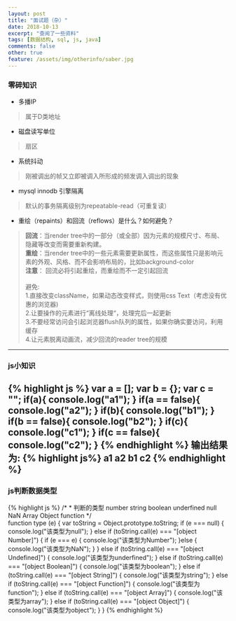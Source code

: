 ```yaml
---
layout: post
title: "面试题（杂）"
date: 2018-10-13
excerpt: "查阅了一些资料"
tags: [数据结构, sql, js, java]
comments: false
other: true
feature: /assets/img/otherinfo/saber.jpg
---
```


### 零碎知识

* 多播IP
> 属于D类地址  

* 磁盘读写单位
> 扇区

* 系统抖动
> 刚被调出的帧又立即被调入所形成的频发调入调出的现象

* mysql innodb 引擎隔离
> 默认的事务隔离级别为repeatable-read（可重复读）

* 重绘（repaints）和回流（reflows）是什么？如何避免？
>  **回流**：当render tree中的一部分（或全部）因为元素的规模尺寸、布局、隐藏等改变而需要重新构建。<br/>
   **重绘**：当render tree中的一些元素需要更新属性，而这些属性只是影响元素的外观、风格、而不会影响布局的，比如background-color <br/>
   **注意**： 回流必将引起重绘，而重绘而不一定引起回流<br/>     
   避免:<br/>
1.直接改变className，如果动态改变样式，则使用css Text（考虑没有优惠的浏览器)<br/>
2.让要操作的元素进行“离线处理“，处理完后一起更新<br/>
3.不要经常访问会引起浏览器flush队列的属性，如果你确实要访问，利用缓存<br/>
4.让元素脱离动画流，减少回流的reader tree的规模<br/>

---
### js小知识
{% highlight js %}
var a = [];
var b = {};
var c = "";
if(a){
  console.log("a1");
}
if(a == false){
  console.log("a2");
}
if(b){
  console.log("b1");
}
if(b == false){
  console.log("b2");
}
if(c){
  console.log("c1");
}
if(c == false){
  console.log("c2");
}
{% endhighlight %}
输出结果为:
{% highlight js%}
a1
a2
b1
c2
{% endhighlight %}
---
### js判断数据类型
{% highlight js %}
		/*
		 * 判断的类型 number string boolean underfined null NaN  Array Object function
 		 */		
		function type (e) {
			var toString = Object.prototype.toString;
			if (e === null) {
				console.log("该类型为null");
			} else if (toString.call(e) === "[object Number]") {
 				if (e === e) {
 					console.log("该类型为Number");
 				}else {
 					console.log("该类型为NaN");
 				}
			} else if (toString.call(e) === "[object Undefined]") {
				console.log("该类型为underfined");
			} else if (toString.call(e) === "[object Boolean]") {
				console.log("该类型为boolean");
			} else if (toString.call(e) === "[object String]") {
				console.log("该类型为string");
			} else if (toString.call(e) === "[object Function]") {
				console.log("该类型为function");
			} else if (toString.call(e) === "[object Array]") {
				console.log("该类型为array");
			} else if (toString.call(e) === "[object Object]") {
				console.log("该类型为object");
			}
		}
{% endhighlight %}
